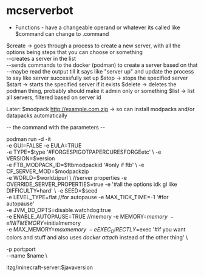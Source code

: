 # mcserverbot

- Functions -
have a changeable operand or whatever its called like $command can change to .command

$create -> goes through a process to create a new server, with all the options being steps that you can choose or something  
--creates a server in the list  
--sends commands to the docker (podman) to create a server based on that  
--maybe read the output till it says like "server up" and update the process to say like server successfully set up
$stop -> stops the specified server
$start -> starts the specified server if it exists
$delete -> deletes the podman thing, probably should make it admin only or something 
$list -> list all servers, filtered based on server id


Later:
$modpack http://example.com.zip -> so can install modpacks and/or datapacks automatically

-- the command with the parameters --


podman run -d -it \
-e GUI=FALSE
-e EULA=TRUE \
-e TYPE=$type '#FORGESPIGOTPAPERCURESFORGEetc' \ 
-e VERSION=$version \
-e FTB_MODPACK_ID=$ftbmodpackid '#only if ftb' \
-e CF_SERVER_MOD=$modpackzip \
-e WORLD=$worldzipurl \
//server properties
-e OVERRIDE_SERVER_PROPERTIES=true
-e '#all the options idk gl like DIFFICULTY=hard' \
-e SEED=$seed \
-e LEVEL_TYPE=flat
//for autopause
-e MAX_TICK_TIME=-1 '#for autopause' \
-e JVM_DD_OPTS=disable.watchdog:true \
-e ENABLE_AUTOPAUSE=TRUE
//memory
-e MEMORY=$memory \
-e INITMEMORY=$initialmemory \
-e MAX_MEMORY=$maxmemory \
-e EXEC_DIRECTLY=$exec '#if you want colors and stuff and also uses _docker attach_ instead of the other thing' \


-p port:port \
--name $name \

itzg/minecraft-server:$javaversion
